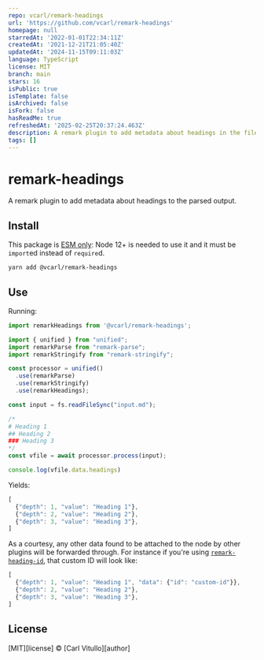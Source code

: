 ```yaml
---
repo: vcarl/remark-headings
url: 'https://github.com/vcarl/remark-headings'
homepage: null
starredAt: '2022-01-01T22:34:11Z'
createdAt: '2021-12-21T21:05:40Z'
updatedAt: '2024-11-15T09:11:03Z'
language: TypeScript
license: MIT
branch: main
stars: 16
isPublic: true
isTemplate: false
isArchived: false
isFork: false
hasReadMe: true
refreshedAt: '2025-02-25T20:37:24.463Z'
description: A remark plugin to add metadata about headings in the file
tags: []
---
```


# remark-headings

A remark plugin to add metadata about headings to the parsed output.

## Install

This package is [ESM only](https://gist.github.com/sindresorhus/a39789f98801d908bbc7ff3ecc99d99c):
Node 12+ is needed to use it and it must be `import`ed instead of `require`d.

```sh
yarn add @vcarl/remark-headings
```

## Use

Running:

```js
import remarkHeadings from '@vcarl/remark-headings';

import { unified } from "unified";
import remarkParse from "remark-parse";
import remarkStringify from "remark-stringify";

const processor = unified()
  .use(remarkParse)
  .use(remarkStringify)
  .use(remarkHeadings);

const input = fs.readFileSync("input.md");

/*
# Heading 1
## Heading 2
### Heading 3
*/
const vfile = await processor.process(input);

console.log(vfile.data.headings)
```

Yields:

```javascript
[
  {"depth": 1, "value": "Heading 1"},
  {"depth": 2, "value": "Heading 2"},
  {"depth": 3, "value": "Heading 3"},
]
```

As a courtesy, any other data found to be attached to the node by other plugins will be forwarded through. For instance if you're using [`remark-heading-id`](https://github.com/imcuttle/remark-heading-id), that custom ID will look like:

```javascript
[
  {"depth": 1, "value": "Heading 1", "data": {"id": "custom-id"}},
  {"depth": 2, "value": "Heading 2"},
  {"depth": 3, "value": "Heading 3"},
]
```


## License

[MIT][license] © [Carl Vitullo][author]
